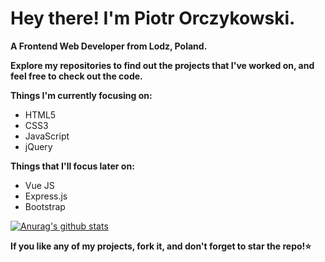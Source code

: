 # Hey there! I'm Piotr Orczykowski. #
**A Frontend Web Developer from Lodz, Poland.**

**Explore my repositories to find out the projects that I've worked on, and feel free to check out the code.**

**Things I'm currently focusing on:**
* HTML5
* CSS3
* JavaScript
* jQuery

**Things that I'll focus later on:**
* Vue JS
* Express.js
* Bootstrap

[![Anurag's github stats](https://github-readme-stats.vercel.app/api?username=piotrorczykowski&show_icons=true&theme=monokai)](https://github.com/anuraghazra/github-readme-stats)

**If you like any of my projects, fork it, and don't forget to star the repo!:star:**
